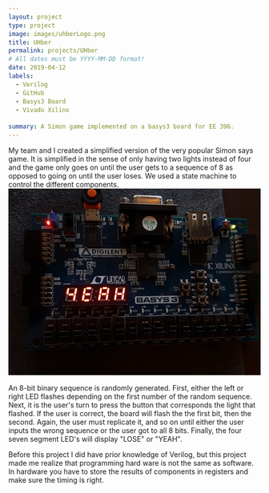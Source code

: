 ```yaml
---
layout: project
type: project
image: images/uhberLogo.png
title: UHber
permalink: projects/UHber
# All dates must be YYYY-MM-DD format!
date: 2019-04-12
labels:
  - Verilog
  - GitHub
  - Basys3 Board
  - Vivado Xilinx

summary: A Simon game implemented on a basys3 board for EE 396.
---
```

My team and I created a simplified version of the very popular Simon says game. It is simplified in the sense of only having two lights instead of four and the game only goes on until the user gets to a sequence of 8 as opposed to going on until the user loses. We used a state machine to control the different components.
<img class="ui medium right floated rounded image" src="../images/basys3-simon2.jpg">

An 8-bit binary sequence is randomly generated. First, either the left or right LED flashes depending on the first number of the random sequence. Next, it is the user's turn to press the button that corresponds the light that flashed. If the user is correct, the board will flash the the first bit, then the second. Again, the user must replicate it, and so on until either the user inputs the wrong sequence or the user got to all 8 bits. Finally, the four seven segment LED's will display "LOSE" or "YEAH".

Before this project I did have prior knowledge of Verilog, but this project made me realize that programming hard ware is not the same as software. In hardware you have to store the results of components in registers and make sure the timing is right.

